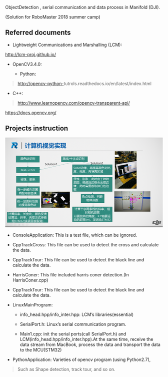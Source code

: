 ObjectDetection , serial communication and data process in Manifold (DJI).

(Solution for RoboMaster 2018 summer camp)

Referred documents
------------------

-   Lightweight Communications and Marshalling (LCM):

http://lcm-proj.github.io/

-   OpenCV3.4.0:

    -   Python:

>   <http://opencv-python->tutrols.readthedocs.io/en/latest/index.html

-   C++:

>   <http://www.learnopencv.com/opencv-transparent-api/>

https://docs.opencv.org/

Projects instruction
--------------------

![](media/9ba87b08005764e67dfdc461fbf1d53f.png)

-   ConsoleApplication: This is a test file, which can be ignored.

-   CppTrackCross: This file can be used to detect the cross and calculate the
    data.

-   CppTrackTour: This file can be used to detect the black line and calculate
    the data.

-   HarrisConer: This file included harris coner detection.(In HarrisConer.cpp)

-   CppTrackTour: This file can be used to detect the black line and calculate
    the data.

-   LinuxMainProgram:

    -   info_head.hpp/info_inter.hpp: LCM’s libraries(essential)

    -   SerialPort.h: Linux’s serial communication program.

    -   Main1.cpp: init the serial ports(call SerialPort.h) and
        LCM(info_head.hpp/info_inter.hpp).At the same time, receive the data
        stream from MacBook, process the data and transport the data to the
        MCU(STM32)

-   PythonApplication: Varieties of opencv program (using Python2.7),

>   Such as Shape detection, track tour, and so on.
